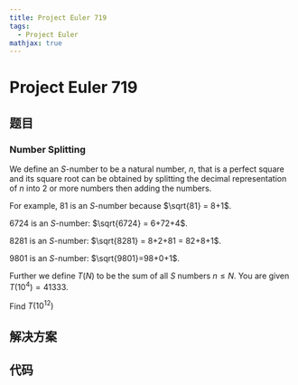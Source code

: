 ```yaml
---
title: Project Euler 719
tags:
  - Project Euler
mathjax: true
---
```

<escape><!-- more --></escape>
    
# Project Euler 719
## 题目
### Number Splitting



We define an $S$-number to be a natural number, $n$, that is a perfect square and its square root can be obtained by splitting the decimal representation of $n$ into 2 or more numbers then adding the numbers.


For example, $81$ is an $S$-number because $\sqrt{81} = 8+1$.

$6724$ is an $S$-number: $\sqrt{6724} = 6+72+4$. 

$8281$ is an $S$-number: $\sqrt{8281} = 8+2+81 = 82+8+1$.

$9801$ is an $S$-number: $\sqrt{9801}=98+0+1$.


Further we define $T(N)$ to be the sum of all $S$ numbers $n\le N$. You are given $T(10^4) = 41333$.


Find $T(10^{12})$



## 解决方案


## 代码


